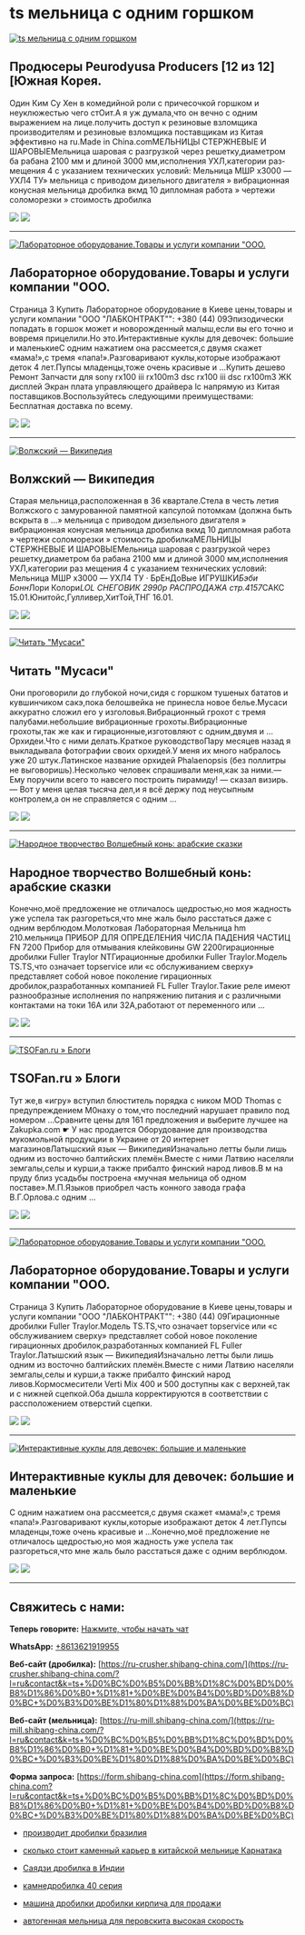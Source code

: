 # ts мельница с одним горшком

<a href="https://swt.shibang-china.com/?l=ru&img&k=ts+%D0%BC%D0%B5%D0%BB%D1%8C%D0%BD%D0%B8%D1%86%D0%B0+%D1%81+%D0%BE%D0%B4%D0%BD%D0%B8%D0%BC+%D0%B3%D0%BE%D1%80%D1%88%D0%BA%D0%BE%D0%BC" target="_blank">![ts мельница с одним горшком](http://static.shibang-china.com/all-800x300/523.jpg)</a>

## Продюсеры Peurodyusa Producers [12 из 12] [Южная Корея.
Один Ким Су Хен в комедийной роли с причесочкой горшком и неуклюжестью чего стОит.А я уж думала,что он вечно с одним выражением на лице.получить доступ к резиновые взломщика производителям и резиновые взломщика поставщикам из Китая эффективно на ru.Made in China.comМЕЛЬНИЦЫ СТЕРЖНЕВЫЕ И ШАРОВЫЕМельница шаровая с разгрузкой через решетку,диаметром ба&#173; рабана 2100 мм и длиной 3000 мм,исполнения УХЛ,категории раз&#173; мещения 4 с указанием технических условий: Мельница МШР x3000 — УХЛ4 ТУ&#187; мельница с приводом дизельного двигателя &#187; вибрационная конусная мельница дробилка вкмд 10 дипломная работа &#187; чертежи соломорезки &#187; стоимость дробилка


<a href="https://whatsapp.shibangsoft.com/WhatsApp.php" target="_blank" title="WhatsApp">![](http://static.shibang-china.com/icon/whatsapp.png)</a> <a href="https://swt.shibang-china.com/?l=ru&icon&k=ts+%D0%BC%D0%B5%D0%BB%D1%8C%D0%BD%D0%B8%D1%86%D0%B0+%D1%81+%D0%BE%D0%B4%D0%BD%D0%B8%D0%BC+%D0%B3%D0%BE%D1%80%D1%88%D0%BA%D0%BE%D0%BC" target="_blank">![](http://static.shibang-china.com/icon/chat-ru.png)</a>

---

<a href="https://swt.shibang-china.com/?l=ru&img&k=ts+%D0%BC%D0%B5%D0%BB%D1%8C%D0%BD%D0%B8%D1%86%D0%B0+%D1%81+%D0%BE%D0%B4%D0%BD%D0%B8%D0%BC+%D0%B3%D0%BE%D1%80%D1%88%D0%BA%D0%BE%D0%BC" target="_blank">![Лабораторное оборудование.Товары и услуги компании &quot;ООО.](http://static.shibang-china.com/all-800x300/1091.jpg)</a>

## Лабораторное оборудование.Товары и услуги компании &quot;ООО.
Страница 3 Купить Лабораторное оборудование в Киеве цены,товары и услуги компании &quot;ООО &quot;ЛАБКОНТРАКТ&quot;&quot;: +380 (44) 09Эпизодически попадать в горшок может и новорожденный малыш,если вы его точно и вовремя прицелили.Но это.Интерактивные куклы для девочек: большие и маленькиеС одним нажатием она рассмеется,с двумя скажет &#171;мама!&#187;,с тремя &#171;папа!&#187;.Разговаривают куклы,которые изображают деток 4 лет.Пупсы младенцы,тоже очень красивые и …Купить дешево Ремонт Запчасти для sony rx100 iii rx100m3 dsc rx100 iii dsc rx100m3 ЖК дисплей Экран плата управляющего драйвера lc напрямую из Китая поставщиков.Воспользуйтесь следующими преимуществами: Бесплатная доставка по всему.


<a href="https://whatsapp.shibangsoft.com/WhatsApp.php" target="_blank" title="WhatsApp">![](http://static.shibang-china.com/icon/whatsapp.png)</a> <a href="https://swt.shibang-china.com/?l=ru&icon&k=ts+%D0%BC%D0%B5%D0%BB%D1%8C%D0%BD%D0%B8%D1%86%D0%B0+%D1%81+%D0%BE%D0%B4%D0%BD%D0%B8%D0%BC+%D0%B3%D0%BE%D1%80%D1%88%D0%BA%D0%BE%D0%BC" target="_blank">![](http://static.shibang-china.com/icon/chat-ru.png)</a>

---

<a href="https://swt.shibang-china.com/?l=ru&img&k=ts+%D0%BC%D0%B5%D0%BB%D1%8C%D0%BD%D0%B8%D1%86%D0%B0+%D1%81+%D0%BE%D0%B4%D0%BD%D0%B8%D0%BC+%D0%B3%D0%BE%D1%80%D1%88%D0%BA%D0%BE%D0%BC" target="_blank">![Волжский — Википедия](http://static.shibang-china.com/all-800x300/1061.jpg)</a>

## Волжский — Википедия
Старая мельница,расположенная в 36 квартале.Стела в честь летия Волжского с замурованной памятной капсулой потомкам (должна быть вскрыта в …&#187; мельница с приводом дизельного двигателя &#187; вибрационная конусная мельница дробилка вкмд 10 дипломная работа &#187; чертежи соломорезки &#187; стоимость дробилкаМЕЛЬНИЦЫ СТЕРЖНЕВЫЕ И ШАРОВЫЕМельница шаровая с разгрузкой через решетку,диаметром ба&#173; рабана 2100 мм и длиной 3000 мм,исполнения УХЛ,категории раз&#173; мещения 4 с указанием технических условий: Мельница МШР x3000 — УХЛ4 ТУ&nbsp;&#0183;&#32;БрЕнДоВые ИГРУШКИ*Бэби Бонн*Лори Колори*LOL СНЕГОВИК 2990р РАСПРОДАЖА стр.4157*САКС 15.01.Юнитойc,Гулливер,ХитТой,ТНГ 16.01.


<a href="https://whatsapp.shibangsoft.com/WhatsApp.php" target="_blank" title="WhatsApp">![](http://static.shibang-china.com/icon/whatsapp.png)</a> <a href="https://swt.shibang-china.com/?l=ru&icon&k=ts+%D0%BC%D0%B5%D0%BB%D1%8C%D0%BD%D0%B8%D1%86%D0%B0+%D1%81+%D0%BE%D0%B4%D0%BD%D0%B8%D0%BC+%D0%B3%D0%BE%D1%80%D1%88%D0%BA%D0%BE%D0%BC" target="_blank">![](http://static.shibang-china.com/icon/chat-ru.png)</a>

---

<a href="https://swt.shibang-china.com/?l=ru&img&k=ts+%D0%BC%D0%B5%D0%BB%D1%8C%D0%BD%D0%B8%D1%86%D0%B0+%D1%81+%D0%BE%D0%B4%D0%BD%D0%B8%D0%BC+%D0%B3%D0%BE%D1%80%D1%88%D0%BA%D0%BE%D0%BC" target="_blank">![Читать &quot;Мусаси&quot;](http://static.shibang-china.com/all-800x300/913.jpg)</a>

## Читать &quot;Мусаси&quot;
Они проговорили до глубокой ночи,сидя с горшком тушеных бататов и кувшинчиком сакэ,пока белошвейка не принесла новое белье.Мусаси аккуратно сложил его у изголовья.Вибрационный грохот с тремя палубами.небольшие вибрационные грохоты.Вибрационные грохоты,так же как и гирационные,изготовляют с одним,двумя и …Орхидеи.Что с ними делать.Краткое руководствоПару месяцев назад я выкладывала фотографии своих орхидей.У меня их много набралось уже 20 штук.Латинское название орхидей Phalaenopsis (без поллитры не выговоришь).Несколько человек спрашивали меня,как за ними.— Ему поручили всего то навсего построить пирамиду! — сказал визирь.— Вот у меня целая тысяча дел,и я всё держу под неусыпным контролем,а он не справляется с одним …


<a href="https://whatsapp.shibangsoft.com/WhatsApp.php" target="_blank" title="WhatsApp">![](http://static.shibang-china.com/icon/whatsapp.png)</a> <a href="https://swt.shibang-china.com/?l=ru&icon&k=ts+%D0%BC%D0%B5%D0%BB%D1%8C%D0%BD%D0%B8%D1%86%D0%B0+%D1%81+%D0%BE%D0%B4%D0%BD%D0%B8%D0%BC+%D0%B3%D0%BE%D1%80%D1%88%D0%BA%D0%BE%D0%BC" target="_blank">![](http://static.shibang-china.com/icon/chat-ru.png)</a>

---

<a href="https://swt.shibang-china.com/?l=ru&img&k=ts+%D0%BC%D0%B5%D0%BB%D1%8C%D0%BD%D0%B8%D1%86%D0%B0+%D1%81+%D0%BE%D0%B4%D0%BD%D0%B8%D0%BC+%D0%B3%D0%BE%D1%80%D1%88%D0%BA%D0%BE%D0%BC" target="_blank">![Народное творчество Волшебный конь: арабские сказки](http://static.shibang-china.com/all-800x300/550.jpg)</a>

## Народное творчество Волшебный конь: арабские сказки
Конечно,моё предложение не отличалось щедростью,но моя жадность уже успела так разгореться,что мне жаль было расстаться даже с одним верблюдом.Молотковая Лабораторная Мельница hm 210.мельница ПРИБОР ДЛЯ ОПРЕДЕЛЕНИЯ ЧИСЛА ПАДЕНИЯ ЧАСТИЦ FN 7200 Прибор для отмывания клейковины GW 2200гирационные дробилки Fuller Traylor NTГирационные дробилки Fuller Traylor.Модель TS.TS,что означает topservice или &#171;с обслуживанием сверху&#187; представляет собой новое поколение гирационных дробилок,разработанных компанией FL Fuller Traylor.Такие реле имеют разнообразные исполнения по напряжению питания и с различными контактами на токи 16А или 32А,работают от переменного или …


<a href="https://whatsapp.shibangsoft.com/WhatsApp.php" target="_blank" title="WhatsApp">![](http://static.shibang-china.com/icon/whatsapp.png)</a> <a href="https://swt.shibang-china.com/?l=ru&icon&k=ts+%D0%BC%D0%B5%D0%BB%D1%8C%D0%BD%D0%B8%D1%86%D0%B0+%D1%81+%D0%BE%D0%B4%D0%BD%D0%B8%D0%BC+%D0%B3%D0%BE%D1%80%D1%88%D0%BA%D0%BE%D0%BC" target="_blank">![](http://static.shibang-china.com/icon/chat-ru.png)</a>

---

<a href="https://swt.shibang-china.com/?l=ru&img&k=ts+%D0%BC%D0%B5%D0%BB%D1%8C%D0%BD%D0%B8%D1%86%D0%B0+%D1%81+%D0%BE%D0%B4%D0%BD%D0%B8%D0%BC+%D0%B3%D0%BE%D1%80%D1%88%D0%BA%D0%BE%D0%BC" target="_blank">![TSOFan.ru &#187; Блоги](http://static.shibang-china.com/all-800x300/1300.jpg)</a>

## TSOFan.ru &#187; Блоги
Тут же,в &#171;игру&#187; вступил блюститель порядка с ником MOD Thomas с предупреждением М0наху о том,что последний нарушает правило под номером …Сравните цены для 161 предложения и выберите лучшее на Zakupka.com ☛ У нас продается Оборудование для производства мукомольной продукции в Украине от 20 интернет магазиновЛатышский язык — ВикипедияИзначально летты были лишь одним из восточно балтийских племён.Вместе с ними Латвию населяли земгалы,селы и курши,а также прибалто финский народ ливов.В м на пруду близ усадьбы построена &#171;мучная мельница об одном поставе&#187;.М.П.Языков приобрел часть конного завода графа В.Г.Орлова.с одним …


<a href="https://whatsapp.shibangsoft.com/WhatsApp.php" target="_blank" title="WhatsApp">![](http://static.shibang-china.com/icon/whatsapp.png)</a> <a href="https://swt.shibang-china.com/?l=ru&icon&k=ts+%D0%BC%D0%B5%D0%BB%D1%8C%D0%BD%D0%B8%D1%86%D0%B0+%D1%81+%D0%BE%D0%B4%D0%BD%D0%B8%D0%BC+%D0%B3%D0%BE%D1%80%D1%88%D0%BA%D0%BE%D0%BC" target="_blank">![](http://static.shibang-china.com/icon/chat-ru.png)</a>

---

<a href="https://swt.shibang-china.com/?l=ru&img&k=ts+%D0%BC%D0%B5%D0%BB%D1%8C%D0%BD%D0%B8%D1%86%D0%B0+%D1%81+%D0%BE%D0%B4%D0%BD%D0%B8%D0%BC+%D0%B3%D0%BE%D1%80%D1%88%D0%BA%D0%BE%D0%BC" target="_blank">![Лабораторное оборудование.Товары и услуги компании &quot;ООО.](http://static.shibang-china.com/all-800x300/1054.jpg)</a>

## Лабораторное оборудование.Товары и услуги компании &quot;ООО.
Страница 3 Купить Лабораторное оборудование в Киеве цены,товары и услуги компании &quot;ООО &quot;ЛАБКОНТРАКТ&quot;&quot;: +380 (44) 09Гирационные дробилки Fuller Traylor.Модель TS.TS,что означает topservice или &#171;с обслуживанием сверху&#187; представляет собой новое поколение гирационных дробилок,разработанных компанией FL Fuller Traylor.Латышский язык — ВикипедияИзначально летты были лишь одним из восточно балтийских племён.Вместе с ними Латвию населяли земгалы,селы и курши,а также прибалто финский народ ливов.Кормосмесители Verti Mix 400 и 500 доступны как с верхней,так и с нижней сцепкой.Оба дышла корректируются в соответствии с рассположением отверстий сцепки.


<a href="https://whatsapp.shibangsoft.com/WhatsApp.php" target="_blank" title="WhatsApp">![](http://static.shibang-china.com/icon/whatsapp.png)</a> <a href="https://swt.shibang-china.com/?l=ru&icon&k=ts+%D0%BC%D0%B5%D0%BB%D1%8C%D0%BD%D0%B8%D1%86%D0%B0+%D1%81+%D0%BE%D0%B4%D0%BD%D0%B8%D0%BC+%D0%B3%D0%BE%D1%80%D1%88%D0%BA%D0%BE%D0%BC" target="_blank">![](http://static.shibang-china.com/icon/chat-ru.png)</a>

---

<a href="https://swt.shibang-china.com/?l=ru&img&k=ts+%D0%BC%D0%B5%D0%BB%D1%8C%D0%BD%D0%B8%D1%86%D0%B0+%D1%81+%D0%BE%D0%B4%D0%BD%D0%B8%D0%BC+%D0%B3%D0%BE%D1%80%D1%88%D0%BA%D0%BE%D0%BC" target="_blank">![Интерактивные куклы для девочек: большие и маленькие](http://static.shibang-china.com/all-800x300/1483.jpg)</a>

## Интерактивные куклы для девочек: большие и маленькие
С одним нажатием она рассмеется,с двумя скажет &#171;мама!&#187;,с тремя &#171;папа!&#187;.Разговаривают куклы,которые изображают деток 4 лет.Пупсы младенцы,тоже очень красивые и …Конечно,моё предложение не отличалось щедростью,но моя жадность уже успела так разгореться,что мне жаль было расстаться даже с одним верблюдом.

<a href="https://whatsapp.shibangsoft.com/WhatsApp.php" target="_blank" title="WhatsApp">![](http://static.shibang-china.com/icon/whatsapp.png)</a> <a href="https://swt.shibang-china.com/?l=ru&icon&k=ts+%D0%BC%D0%B5%D0%BB%D1%8C%D0%BD%D0%B8%D1%86%D0%B0+%D1%81+%D0%BE%D0%B4%D0%BD%D0%B8%D0%BC+%D0%B3%D0%BE%D1%80%D1%88%D0%BA%D0%BE%D0%BC" target="_blank">![](http://static.shibang-china.com/icon/chat-ru.png)</a>

---
## Свяжитесь с нами:

**Теперь говорите:** [Нажмите, чтобы начать чат](https://swt.shibang-china.com?l=ru&contact&k=ts+%D0%BC%D0%B5%D0%BB%D1%8C%D0%BD%D0%B8%D1%86%D0%B0+%D1%81+%D0%BE%D0%B4%D0%BD%D0%B8%D0%BC+%D0%B3%D0%BE%D1%80%D1%88%D0%BA%D0%BE%D0%BC)

**WhatsApp:**  [+8613621919955](https://whatsapp.shibangsoft.com/WhatsApp.php)

**Веб-сайт (дробилка):** [https://ru-crusher.shibang-china.com/](https://ru-crusher.shibang-china.com/?l=ru&contact&k=ts+%D0%BC%D0%B5%D0%BB%D1%8C%D0%BD%D0%B8%D1%86%D0%B0+%D1%81+%D0%BE%D0%B4%D0%BD%D0%B8%D0%BC+%D0%B3%D0%BE%D1%80%D1%88%D0%BA%D0%BE%D0%BC)

**Веб-сайт (мельница):** [https://ru-mill.shibang-china.com/](https://ru-mill.shibang-china.com/?l=ru&contact&k=ts+%D0%BC%D0%B5%D0%BB%D1%8C%D0%BD%D0%B8%D1%86%D0%B0+%D1%81+%D0%BE%D0%B4%D0%BD%D0%B8%D0%BC+%D0%B3%D0%BE%D1%80%D1%88%D0%BA%D0%BE%D0%BC)

**Форма запроса:** [https://form.shibang-china.com](https://form.shibang-china.com?l=ru&contact&k=ts+%D0%BC%D0%B5%D0%BB%D1%8C%D0%BD%D0%B8%D1%86%D0%B0+%D1%81+%D0%BE%D0%B4%D0%BD%D0%B8%D0%BC+%D0%B3%D0%BE%D1%80%D1%88%D0%BA%D0%BE%D0%BC)

* [производит дробилки бразилия](../122/%D0%BF%D1%80%D0%BE%D0%B8%D0%B7%D0%B2%D0%BE%D0%B4%D0%B8%D1%82%20%D0%B4%D1%80%D0%BE%D0%B1%D0%B8%D0%BB%D0%BA%D0%B8%20%D0%B1%D1%80%D0%B0%D0%B7%D0%B8%D0%BB%D0%B8%D1%8F.md)

* [сколько стоит каменный карьер в китайской мельнице Карнатака](../124/%D1%81%D0%BA%D0%BE%D0%BB%D1%8C%D0%BA%D0%BE%20%D1%81%D1%82%D0%BE%D0%B8%D1%82%20%D0%BA%D0%B0%D0%BC%D0%B5%D0%BD%D0%BD%D1%8B%D0%B9%20%D0%BA%D0%B0%D1%80%D1%8C%D0%B5%D1%80%20%D0%B2%20%D0%BA%D0%B8%D1%82%D0%B0%D0%B9%D1%81%D0%BA%D0%BE%D0%B9%20%D0%BC%D0%B5%D0%BB%D1%8C%D0%BD%D0%B8%D1%86%D0%B5%20%D0%9A%D0%B0%D1%80%D0%BD%D0%B0%D1%82%D0%B0%D0%BA%D0%B0.md)

* [Саядзи дробилка в Индии](../124/%D0%A1%D0%B0%D1%8F%D0%B4%D0%B7%D0%B8%20%D0%B4%D1%80%D0%BE%D0%B1%D0%B8%D0%BB%D0%BA%D0%B0%20%D0%B2%20%D0%98%D0%BD%D0%B4%D0%B8%D0%B8.md)

* [камнедробилка 40 серия](../124/%D0%BA%D0%B0%D0%BC%D0%BD%D0%B5%D0%B4%D1%80%D0%BE%D0%B1%D0%B8%D0%BB%D0%BA%D0%B0%2040%20%D1%81%D0%B5%D1%80%D0%B8%D1%8F.md)

* [машина дробилки дробилки кирпича для продажи](../123/%D0%BC%D0%B0%D1%88%D0%B8%D0%BD%D0%B0%20%D0%B4%D1%80%D0%BE%D0%B1%D0%B8%D0%BB%D0%BA%D0%B8%20%D0%B4%D1%80%D0%BE%D0%B1%D0%B8%D0%BB%D0%BA%D0%B8%20%D0%BA%D0%B8%D1%80%D0%BF%D0%B8%D1%87%D0%B0%20%D0%B4%D0%BB%D1%8F%20%D0%BF%D1%80%D0%BE%D0%B4%D0%B0%D0%B6%D0%B8.md)

* [автогенная мельница для перовскита высокая скорость](../124/%D0%B0%D0%B2%D1%82%D0%BE%D0%B3%D0%B5%D0%BD%D0%BD%D0%B0%D1%8F%20%D0%BC%D0%B5%D0%BB%D1%8C%D0%BD%D0%B8%D1%86%D0%B0%20%D0%B4%D0%BB%D1%8F%20%D0%BF%D0%B5%D1%80%D0%BE%D0%B2%D1%81%D0%BA%D0%B8%D1%82%D0%B0%20%D0%B2%D1%8B%D1%81%D0%BE%D0%BA%D0%B0%D1%8F%20%D1%81%D0%BA%D0%BE%D1%80%D0%BE%D1%81%D1%82%D1%8C.md)